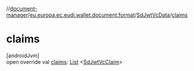 //[document-manager](../../../index.md)/[eu.europa.ec.eudi.wallet.document.format](../index.md)/[SdJwtVcData](index.md)/[claims](claims.md)

# claims

[androidJvm]\
open override
val [claims](claims.md): [List](https://kotlinlang.org/api/latest/jvm/stdlib/kotlin.collections/-list/index.html)
&lt;[SdJwtVcClaim](../-sd-jwt-vc-claim/index.md)&gt;
